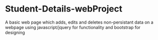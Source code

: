 # Student-Details-webProject
A basic web page which adds, edits and deletes non-persistant data on a webpage using javascript/jquery for functionality and bootstrap for designing
